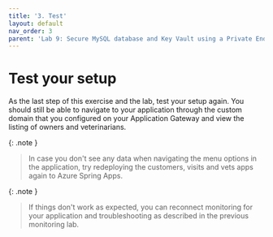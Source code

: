 ```yaml
---
title: '3. Test'
layout: default
nav_order: 3
parent: 'Lab 9: Secure MySQL database and Key Vault using a Private Endpoint'
---
```


# Test your setup

As the last step of this exercise and the lab, test your setup again. You should still be able to navigate to your application through the custom domain that you configured on your Application Gateway and view the listing of owners and veterinarians.

   {: .note }
   > In case you don't see any data when navigating the menu options in the application, try redeploying the customers, visits and vets apps again to Azure Spring Apps.

   {: .note }
   > If things don't work as expected, you can reconnect monitoring for your application and troubleshooting as described in the previous monitoring lab.

